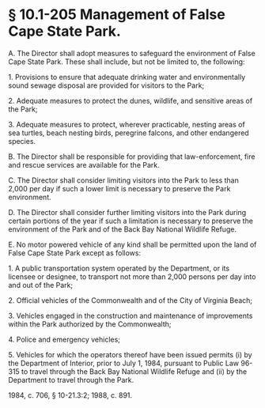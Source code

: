# § 10.1-205 Management of False Cape State Park.

<p>A. The Director shall adopt measures to safeguard the environment of False Cape State Park. These shall include, but not be limited to, the following:</p><p>1. Provisions to ensure that adequate drinking water and environmentally sound sewage disposal are provided for visitors to the Park;</p><p>2. Adequate measures to protect the dunes, wildlife, and sensitive areas of the Park;</p><p>3. Adequate measures to protect, wherever practicable, nesting areas of sea turtles, beach nesting birds, peregrine falcons, and other endangered species.</p><p>B. The Director shall be responsible for providing that law-enforcement, fire and rescue services are available for the Park.</p><p>C. The Director shall consider limiting visitors into the Park to less than 2,000 per day if such a lower limit is necessary to preserve the Park environment.</p><p>D. The Director shall consider further limiting visitors into the Park during certain portions of the year if such a limitation is necessary to preserve the environment of the Park and of the Back Bay National Wildlife Refuge.</p><p>E. No motor powered vehicle of any kind shall be permitted upon the land of False Cape State Park except as follows:</p><p>1. A public transportation system operated by the Department, or its licensee or designee, to transport not more than 2,000 persons per day into and out of the Park;</p><p>2. Official vehicles of the Commonwealth and of the City of Virginia Beach;</p><p>3. Vehicles engaged in the construction and maintenance of improvements within the Park authorized by the Commonwealth;</p><p>4. Police and emergency vehicles;</p><p>5. Vehicles for which the operators thereof have been issued permits (i) by the Department of Interior, prior to July 1, 1984, pursuant to Public Law 96-315 to travel through the Back Bay National Wildlife Refuge and (ii) by the Department to travel through the Park.</p><p>1984, c. 706, § 10-21.3:2; 1988, c. 891.</p>